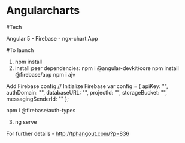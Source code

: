 # Angularcharts
#Tech

Angular 5 - Firebase - ngx-chart App

#To launch
1. npm install
2. install peer dependencies:
npm i @angular-devkit/core
npm install @firebase/app
npm i ajv

Add Firebase config
// Initialize Firebase
  var config = {
    apiKey: "",
    authDomain: "",
    databaseURL: "",
    projectId: "",
    storageBucket: "",
    messagingSenderId: ""
  };

npm i @firebase/auth-types

3. ng serve

For further details - http://tphangout.com/?p=836
